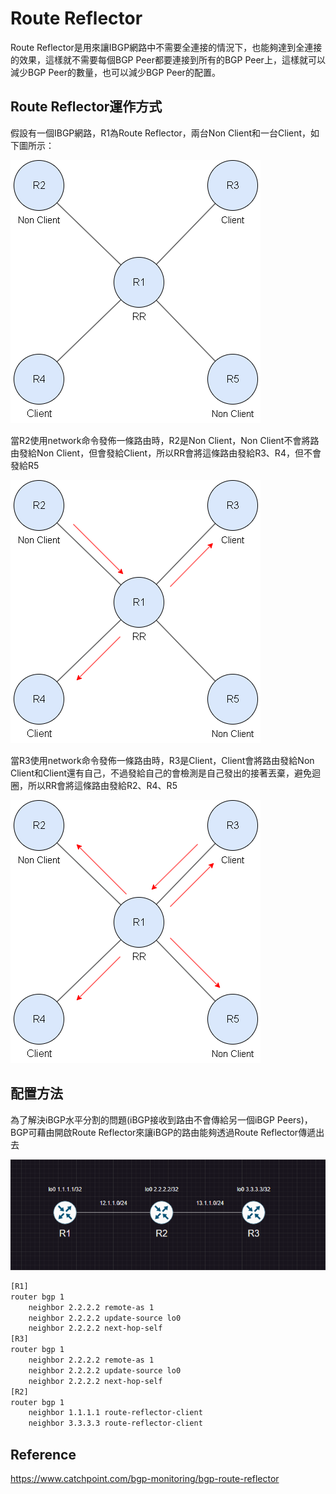 # Route Reflector #

Route Reflector是用來讓IBGP網路中不需要全連接的情況下，也能夠達到全連接的效果，這樣就不需要每個BGP Peer都要連接到所有的BGP Peer上，這樣就可以減少BGP Peer的數量，也可以減少BGP Peer的配置。

## Route Reflector運作方式 ##

假設有一個IBGP網路，R1為Route Reflector，兩台Non Client和一台Client，如下圖所示：

![](Image/Route%20Reflector%201.png)

當R2使用network命令發佈一條路由時，R2是Non Client，Non Client不會將路由發給Non Client，但會發給Client，所以RR會將這條路由發給R3、R4，但不會發給R5

![](Image/Route%20Reflector%202.png)

當R3使用network命令發佈一條路由時，R3是Client，Client會將路由發給Non Client和Client還有自己，不過發給自己的會檢測是自己發出的接著丟棄，避免迴圈，所以RR會將這條路由發給R2、R4、R5

![](Image/Route%20Reflector%203.png)

## 配置方法 ##

為了解決iBGP水平分割的問題(iBGP接收到路由不會傳給另一個iBGP Peers)，BGP可藉由開啟Route Reflector來讓iBGP的路由能夠透過Route Reflector傳遞出去

![alt text](Image/Route%20Reflector%204.png)

```bash
[R1]
router bgp 1
    neighbor 2.2.2.2 remote-as 1 
    neighbor 2.2.2.2 update-source lo0 
    neighbor 2.2.2.2 next-hop-self 
[R3]
router bgp 1
    neighbor 2.2.2.2 remote-as 1 
    neighbor 2.2.2.2 update-source lo0 
    neighbor 2.2.2.2 next-hop-self 
[R2]
router bgp 1 
    neighbor 1.1.1.1 route-reflector-client 
    neighbor 3.3.3.3 route-reflector-client 
```

## Reference ##

https://www.catchpoint.com/bgp-monitoring/bgp-route-reflector